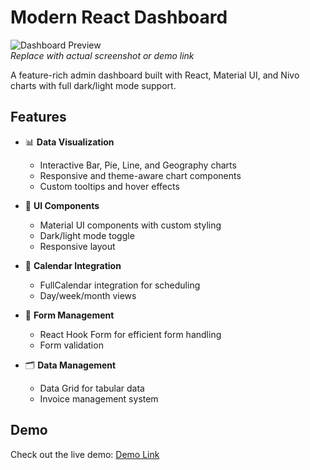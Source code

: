 # Modern React Dashboard

![Dashboard Preview](https://via.placeholder.com/800x400?text=Dashboard+Preview)  
_Replace with actual screenshot or demo link_

A feature-rich admin dashboard built with React, Material UI, and Nivo charts with full dark/light mode support.

## Features

- 📊 **Data Visualization**

  - Interactive Bar, Pie, Line, and Geography charts
  - Responsive and theme-aware chart components
  - Custom tooltips and hover effects

- 🎨 **UI Components**

  - Material UI components with custom styling
  - Dark/light mode toggle
  - Responsive layout

- 📅 **Calendar Integration**

  - FullCalendar integration for scheduling
  - Day/week/month views

- 📝 **Form Management**

  - React Hook Form for efficient form handling
  - Form validation

- 🗂 **Data Management**
  - Data Grid for tabular data
  - Invoice management system

## Demo

Check out the live demo: [Demo Link](#)
